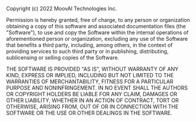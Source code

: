 Copyright (c) 2022 MoovAI Technologies Inc.

Permission is hereby granted, free of charge, to any person or organization 
obtaining a copy of this software and associated documentation files 
(the "Software"), to use and copy the Software within the internal operations of 
aforementioned person or organization, excluding any use of the Software that 
benefits a third party, including, among others, in the context of providing 
services to such third party or in publishing, distributing, sublicensing or 
selling copies of the Software.

THE SOFTWARE IS PROVIDED "AS IS", WITHOUT WARRANTY OF ANY KIND, EXPRESS OR
IMPLIED, INCLUDING BUT NOT LIMITED TO THE WARRANTIES OF MERCHANTABILITY,
FITNESS FOR A PARTICULAR PURPOSE AND NONINFRINGEMENT. IN NO EVENT SHALL THE
AUTHORS OR COPYRIGHT HOLDERS BE LIABLE FOR ANY CLAIM, DAMAGES OR OTHER
LIABILITY, WHETHER IN AN ACTION OF CONTRACT, TORT OR OTHERWISE, ARISING FROM,
OUT OF OR IN CONNECTION WITH THE SOFTWARE OR THE USE OR OTHER DEALINGS IN THE
SOFTWARE.